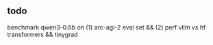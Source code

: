 ## todo
benchmark qwen3-0.6b on (1) arc-agi-2 eval set && (2) perf vllm vs hf transformers && tinygrad
